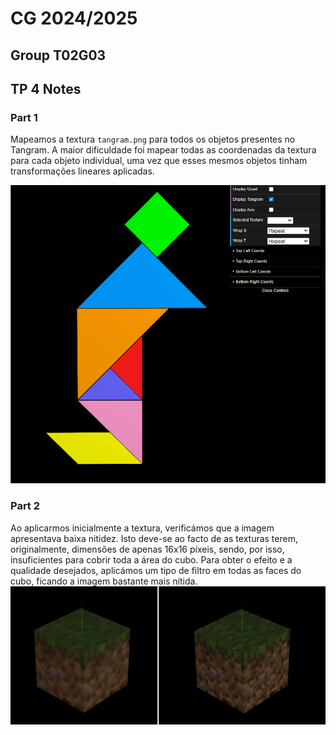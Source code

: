 # CG 2024/2025

## Group T02G03

## TP 4 Notes

### Part 1

Mapeamos a textura `tangram.png` para todos os objetos presentes no Tangram. A maior dificuldade foi mapear todas as coordenadas da textura para cada objeto individual, uma vez que esses mesmos objetos tinham transformações lineares aplicadas.

![Screenshot 1](screenshots/cg-t02g03-tp4-1.png)

### Part 2

Ao aplicarmos inicialmente a textura, verificámos que a imagem apresentava baixa nitidez. Isto deve-se ao facto de as texturas terem, originalmente, dimensões de apenas 16x16 píxeis, sendo, por isso, insuficientes para cobrir toda a área do cubo. Para obter o efeito e a qualidade desejados, aplicámos um tipo de filtro em todas as faces do cubo, ficando a imagem bastante mais nítida.
![Screenshot 1](screenshots/cg-t02g03-tp4-2.png)
